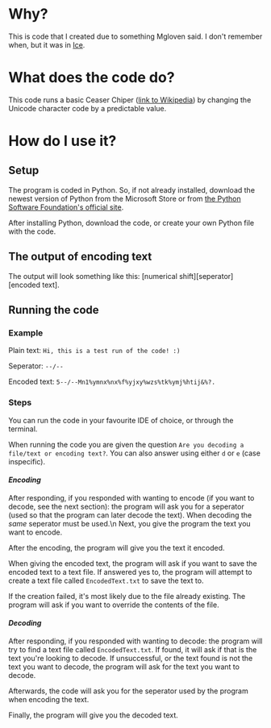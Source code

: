 # Why?
This is code that I created due to something Mgloven said. I don't remember when, but it was in [Ice](https://discord.com/channels/@me/759616929085784065).

# What does the code do?
This code runs a basic Ceaser Chiper ([link to Wikipedia](https://en.wikipedia.org/wiki/Caesar_cipher)) by changing the Unicode character code by a predictable value.

# How do I use it?

## Setup
The program is coded in Python. So, if not already installed, download the newest version of Python from the Microsoft Store or from [the Python Software Foundation's official site](https://www.python.org/downloads/).

After installing Python, download the code, or create your own Python file with the code.

## The output of encoding text
The output will look something like this: \[numerical shift]\[seperator]\[encoded text].

## Running the code
### Example
Plain text: `Hi, this is a test run of the code! :)` 

Seperator: `--/--`

Encoded text: `5--/--Mn1%ymnx%nx%f%yjxy%wzs%tk%ymj%htij&%?.`

### Steps
You can run the code in your favourite IDE of choice, or through the terminal.

When running the code you are given the question `Are you decoding a file/text or encoding text?`. You can also answer using either `d` or `e` (case inspecific).
#### *Encoding*
After responding, if you responded with wanting to encode (if you want to decode, see the next section): the program will ask you for a seperator (used so that the program can later decode the text). When decoding the *same* seperator must be used.\n
Next, you give the program the text you want to encode.

After the encoding, the program will give you the text it encoded.

When giving the encoded text, the program will ask if you want to save the encoded text to a text file. If answered yes to, the program will attempt to create a text file called `EncodedText.txt` to save the text to.

If the creation failed, it's most likely due to the file already existing. The program will ask if you want to override the contents of the file.
#### *Decoding*
After responding, if you responded with wanting to decode: the program will try to find a text file called `EncodedText.txt`. If found, it will ask if that is the text you're looking to decode. If unsuccessful, or the text found is not the text you want to decode, the program will ask for the text you want to decode.

Afterwards, the code will ask you for the seperator used by the program when encoding the text.

Finally, the program will give you the decoded text.
